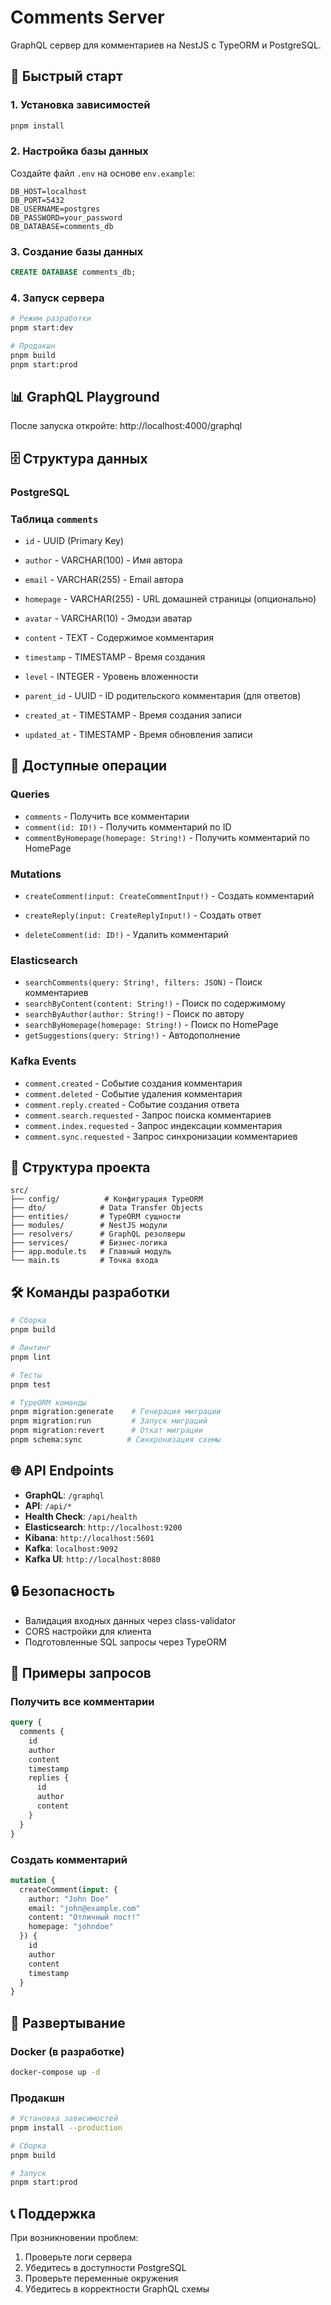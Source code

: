 # Comments Server

GraphQL сервер для комментариев на NestJS с TypeORM и PostgreSQL.

## 🚀 Быстрый старт

### 1. Установка зависимостей
```bash
pnpm install
```

### 2. Настройка базы данных
Создайте файл `.env` на основе `env.example`:
```env
DB_HOST=localhost
DB_PORT=5432
DB_USERNAME=postgres
DB_PASSWORD=your_password
DB_DATABASE=comments_db
```

### 3. Создание базы данных
```sql
CREATE DATABASE comments_db;
```

### 4. Запуск сервера
```bash
# Режим разработки
pnpm start:dev

# Продакшн
pnpm build
pnpm start:prod
```

## 📊 GraphQL Playground

После запуска откройте: http://localhost:4000/graphql

## 🗄️ Структура данных

### PostgreSQL

### Таблица `comments`
- `id` - UUID (Primary Key)
- `author` - VARCHAR(100) - Имя автора
- `email` - VARCHAR(255) - Email автора
- `homepage` - VARCHAR(255) - URL домашней страницы (опционально)
- `avatar` - VARCHAR(10) - Эмодзи аватар
- `content` - TEXT - Содержимое комментария
- `timestamp` - TIMESTAMP - Время создания

- `level` - INTEGER - Уровень вложенности
- `parent_id` - UUID - ID родительского комментария (для ответов)
- `created_at` - TIMESTAMP - Время создания записи
- `updated_at` - TIMESTAMP - Время обновления записи

## 🔧 Доступные операции

### Queries
- `comments` - Получить все комментарии
- `comment(id: ID!)` - Получить комментарий по ID
- `commentByHomepage(homepage: String!)` - Получить комментарий по HomePage

### Mutations
- `createComment(input: CreateCommentInput!)` - Создать комментарий
- `createReply(input: CreateReplyInput!)` - Создать ответ

- `deleteComment(id: ID!)` - Удалить комментарий

### Elasticsearch
- `searchComments(query: String!, filters: JSON)` - Поиск комментариев
- `searchByContent(content: String!)` - Поиск по содержимому
- `searchByAuthor(author: String!)` - Поиск по автору
- `searchByHomepage(homepage: String!)` - Поиск по HomePage
- `getSuggestions(query: String!)` - Автодополнение

### Kafka Events
- `comment.created` - Событие создания комментария
- `comment.deleted` - Событие удаления комментария
- `comment.reply.created` - Событие создания ответа
- `comment.search.requested` - Запрос поиска комментариев
- `comment.index.requested` - Запрос индексации комментария
- `comment.sync.requested` - Запрос синхронизации комментариев

## 📁 Структура проекта

```
src/
├── config/          # Конфигурация TypeORM
├── dto/            # Data Transfer Objects
├── entities/       # TypeORM сущности
├── modules/        # NestJS модули
├── resolvers/      # GraphQL резолверы
├── services/       # Бизнес-логика
├── app.module.ts   # Главный модуль
└── main.ts         # Точка входа
```

## 🛠️ Команды разработки

```bash
# Сборка
pnpm build

# Линтинг
pnpm lint

# Тесты
pnpm test

# TypeORM команды
pnpm migration:generate    # Генерация миграции
pnpm migration:run         # Запуск миграций
pnpm migration:revert      # Откат миграции
pnpm schema:sync          # Синхронизация схемы
```

## 🌐 API Endpoints

- **GraphQL**: `/graphql`
- **API**: `/api/*`
- **Health Check**: `/api/health`
- **Elasticsearch**: `http://localhost:9200`
- **Kibana**: `http://localhost:5601`
- **Kafka**: `localhost:9092`
- **Kafka UI**: `http://localhost:8080`

## 🔒 Безопасность

- Валидация входных данных через class-validator
- CORS настройки для клиента
- Подготовленные SQL запросы через TypeORM

## 📝 Примеры запросов

### Получить все комментарии
```graphql
query {
  comments {
    id
    author
    content
    timestamp
    replies {
      id
      author
      content
    }
  }
}
```

### Создать комментарий
```graphql
mutation {
  createComment(input: {
    author: "John Doe"
    email: "john@example.com"
    content: "Отличный пост!"
    homepage: "johndoe"
  }) {
    id
    author
    content
    timestamp
  }
}
```

## 🚀 Развертывание

### Docker (в разработке)
```bash
docker-compose up -d
```

### Продакшн
```bash
# Установка зависимостей
pnpm install --production

# Сборка
pnpm build

# Запуск
pnpm start:prod
```

## 📞 Поддержка

При возникновении проблем:
1. Проверьте логи сервера
2. Убедитесь в доступности PostgreSQL
3. Проверьте переменные окружения
4. Убедитесь в корректности GraphQL схемы
